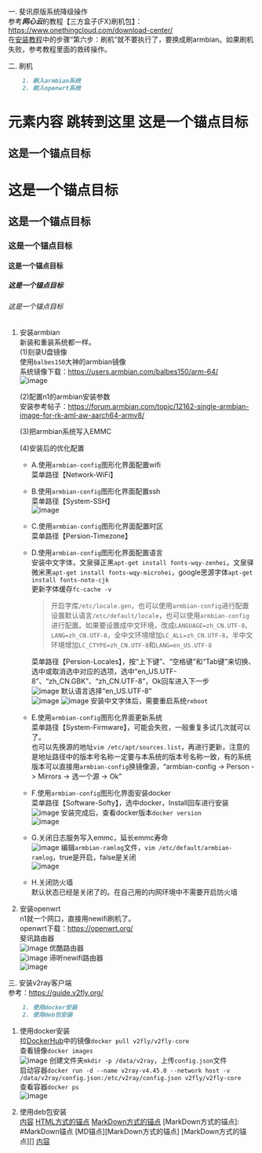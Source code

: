 
一. 斐讯原版系统降级操作  
参考***网心云***的教程【三方盒子(FX)刷机包】：https://www.onethingcloud.com/download-center/  
在[安装教程](https://help.onethingcloud.com/7cb4/3ed5/77f6)中的步骤“第六步：刷机”就不要执行了，要换成刷armbian。如果刷机失败，参考教程里面的救砖操作。   

二. 刷机  
```markdown
    1. 刷入armbian系统
    2. 刷入openwrt系统
```
<a name="目标内容">元素内容</a>
<a name="这是锚点目标">跳转到这里</a>
这是一个锚点目标
====

这是一个锚点目标
---

# 这是一个锚点目标
## 这是一个锚点目标
### 这是一个锚点目标
#### 这是一个锚点目标
##### 这是一个锚点目标
###### 这是一个锚点目标
1. 安装armbian  
新装和重装系统都一样。  
    (1)刻录U盘镜像  
    使用`balbes150`大神的armbian镜像  
    系统镜像下载：https://users.armbian.com/balbes150/arm-64/  
    ![image](https://user-images.githubusercontent.com/30925759/168515862-2e065d13-7c6a-4d34-8a30-829c287f6e5b.png)
    
    (2)配置n1的armbian安装参数  
    安装参考帖子：https://forum.armbian.com/topic/12162-single-armbian-image-for-rk-aml-aw-aarch64-armv8/  
    
    (3)把armbian系统写入EMMC  
    
    (4)安装后的优化配置  
    - A.使用`armbian-config`图形化界面配置wifi  
        菜单路径【Network-WiFi】  
        
    - B.使用`armbian-config`图形化界面配置ssh  
        菜单路径【System-SSH】  
        ![image](https://user-images.githubusercontent.com/30925759/168535411-c45c3626-2d2b-4c85-ae8d-15d2816bc7b8.png)

    - C.使用`armbian-config`图形化界面配置时区  
        菜单路径【Persion-Timezone】  
        
    - D.使用`armbian-config`图形化界面配置语言  
        安装中文字体，文泉驿正黑`apt-get install fonts-wqy-zenhei`，文泉驿微米黑`apt-get install fonts-wqy-microhei`，google思源字体`apt-get install fonts-noto-cjk`  
        更新字体缓存`fc-cache -v`  
        
        >开启字库`/etc/locale.gen`，也可以使用`armbian-config`进行配置  
        >设置默认语言`/etc/default/locale`，也可以使用`armbian-config`进行配置。如果要设置成中文环境，改成`LANGUAGE=zh_CN.UTF-8`、`LANG=zh_CN.UTF-8`，全中文环境增加`LC_ALL=zh_CN.UTF-8`，半中文环境增加`LC_CTYPE=zh_CN.UTF-8`和`LANG=en_US.UTF-8`  
        
        菜单路径【Persion-Locales】，按“上下键”、“空格键”和“Tab键”来切换、选中或取消选中对应的选项，选中“en_US.UTF-8”、“zh_CN.GBK”、“zh_CN.UTF-8”，Ok回车进入下一步  
        ![image](https://user-images.githubusercontent.com/30925759/168517724-9c527cd3-853f-4cd5-bae3-a073e2252bf2.png)
        默认语言选择“en_US.UTF-8”  
        ![image](https://user-images.githubusercontent.com/30925759/168517771-eaaef55e-7db8-4e13-99d3-56eace8f4d63.png)
        ![image](https://user-images.githubusercontent.com/30925759/168545445-87a4bfc1-77f5-41a4-a6c8-8adf78867c94.png)
        安装中文字体后，需要重启系统`reboot`
        
    - E.使用`armbian-config`图形化界面更新系统  
        菜单路径【System-Firmware】，可能会失败，一般重复多试几次就可以了。  
        也可以先换源的地址`vim /etc/apt/sources.list`，再进行更新，注意的是地址路径中的版本号名称一定要与本系统的版本号名称一致，有的系统版本可以直接用`armbian-config`换镜像源，“armbian-config -> Person -> Mirrors -> 选一个源 -> Ok”  
        
    - F.使用`armbian-config`图形化界面安装docker  
        菜单路径【Software-Softy】，选中docker，Install回车进行安装  
        ![image](https://user-images.githubusercontent.com/30925759/168517516-e3240021-5d4f-4c96-8916-37412d783479.png)
        安装完成后，查看docker版本`docker version`  
        ![image](https://user-images.githubusercontent.com/30925759/168537798-5b88485f-698d-4b37-8b32-516199a3411d.png)
        
    - G.关闭日志服务写入emmc，延长emmc寿命  
        ![image](https://user-images.githubusercontent.com/30925759/168519447-21219e8a-7c76-4573-9fbf-ecb5eb971e70.png)
        编辑`armbian-ramlog`文件，`vim /etc/default/armbian-ramlog`，true是开启，false是关闭  
        ![image](https://user-images.githubusercontent.com/30925759/168515966-6c212e0d-97fb-4d00-9ec9-00ebfce4c6d8.png)
    - H.关闭防火墙  
        默认状态已经是关闭了的。在自己用的内网环境中不需要开启防火墙
        
2. 安装openwrt  
n1就一个网口，直接用newifi刷机了。<br>
    openwrt下载：https://openwrt.org/
    <br>
    斐讯路由器<br>
    ![image](https://user-images.githubusercontent.com/30925759/168520652-bf563d55-692a-41c8-9bfb-815609015cf8.png)
    优酷路由器<br>
    ![image](https://user-images.githubusercontent.com/30925759/168520662-e9b9a169-b2f1-4c9a-a9a3-a5311cf84f1c.png)
    谛听newifi路由器<br>
    ![image](https://user-images.githubusercontent.com/30925759/168520678-8706de67-81aa-47ce-b2eb-ef6a4e23d597.png)
    
三. 安装v2ray客户端  
参考：https://guide.v2fly.org/  
```markdown
    1. 使用docker安装
    2. 使用deb包安装
```

1. 使用docker安装    
    拉[DockerHub](https://hub.docker.com/r/v2fly/v2fly-core)中的镜像`docker pull v2fly/v2fly-core`  
    查看镜像`docker images`  
    ![image](https://user-images.githubusercontent.com/30925759/168521492-e1d3253f-6585-4b71-9113-128dc79b5cae.png)
    创建文件夹`mkdir -p /data/v2ray`，上传`config.json`文件  
    启动容器`docker run -d --name v2ray-v4.45.0 --network host -v /data/v2ray/config.json:/etc/v2ray/config.json v2fly/v2fly-core`    
    查看容器`docker ps`  
    ![image](https://user-images.githubusercontent.com/30925759/168528211-51dced4a-7465-4790-8f6c-6798f8dad689.png)

2. 使用deb包安装  
<a href="#目标内容">内容</a>
<a href="#html锚点">HTML方式的锚点</a>
[MarkDown方式的锚点](#目标内容)
[MarkDown方式的锚点]: #MarkDown锚点
[MD锚点][MarkDown方式的锚点]
[MarkDown方式的锚点][]
<a href="#目标内容" title="标题">内容</a>
